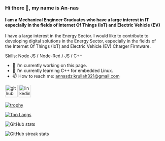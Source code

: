 ### Hi there 👋, my name is An-nas
#### I am a Mechanical Engineer Graduates who have a large interest in IT especially in the fields of Internet Of Things (IoT) and Electric Vehicle (EV)

 I have a large interest in the Energy Sector. I would like to contribute to developing digital solutions in the Energy Sector, especially in the fields of the Internet Of Things (IoT) and Electric Vehicle (EV) Charger Firmware.

Skills: Node JS / Node-Red / JS / C++ 

- 🔭 I’m currently working on this page. 
- 🌱 I’m currently learning C++ for embedded Linux. 
- 📫 How to reach me: annasdzikrullah321@gmail.com 


[<img src='https://cdn.jsdelivr.net/npm/simple-icons@3.0.1/icons/github.svg' alt='github' height='40'>](https://github.com/Anmirazik)  [<img src='https://cdn.jsdelivr.net/npm/simple-icons@3.0.1/icons/linkedin.svg' alt='linkedin' height='40'>](https://www.linkedin.com/in/muhammad-an-nas-dzikrullah-bin-ahmad-rais-065a37184/)  

[![trophy](https://github-profile-trophy.vercel.app/?username=Anmirazik)](https://github.com/ryo-ma/github-profile-trophy)

[![Top Langs](https://github-readme-stats.vercel.app/api/top-langs/?username=Anmirazik)](https://github.com/anuraghazra/github-readme-stats)

![GitHub stats](https://github-readme-stats.vercel.app/api?username=Anmirazik&show_icons=true&count_private=true)  

![GitHub streak stats](https://streak-stats.demolab.com/?user=Anmirazik)  

